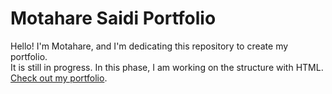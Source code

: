 # Motahare Saidi Portfolio

Hello! I'm Motahare, and I'm dedicating this repository to create my portfolio.  
It is still in progress. In this phase, I am working on the structure with HTML.  
[Check out my portfolio](https://motisaa.github.io/portfolio/).

